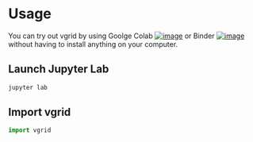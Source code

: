 # Usage

You can try out vgrid by using Goolge Colab [![image](https://colab.research.google.com/assets/colab-badge.svg)](https://colab.research.google.com/github/opengeoshub/vgrid/blob/master) or Binder [![image](https://mybinder.org/badge_logo.svg)](https://mybinder.org/v2/gh/opengeoshub/vgrid/HEAD) without having to install anything on your computer.

## Launch Jupyter Lab

```bash
jupyter lab
```

## Import vgrid

```python
import vgrid
```
